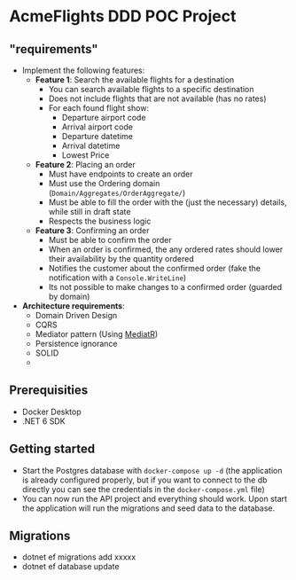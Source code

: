 # AcmeFlights DDD POC Project

## "requirements"

- Implement the following features:
    - **Feature 1**: Search the available flights for a destination
        - You can search available flights to a specific destination
        - Does not include flights that are not available (has no rates)
        - For each found flight show:
            - Departure airport code
            - Arrival airport code
            - Departure datetime
            - Arrival datetime
            - Lowest Price
    - **Feature 2**: Placing an order
        - Must have endpoints to create an order
        - Must use the Ordering domain (`Domain/Aggregates/OrderAggregate/`)
        - Must be able to fill the order with the (just the necessary) details, while still in draft state
        - Respects the business logic
    - **Feature 3**: Confirming an order
        - Must be able to confirm the order
        - When an order is confirmed, the any ordered rates should lower their availability by the quantity ordered
        - Notifies the customer about the confirmed order (fake the notification with a `Console.WriteLine`)
        - Its not possible to make changes to a confirmed order (guarded by domain)
- **Architecture requirements**:
    - Domain Driven Design
    - CQRS
    - Mediator pattern (Using [MediatR](https://github.com/jbogard/MediatR))
    - Persistence ignorance
    - SOLID
    -

## Prerequisities

- Docker Desktop
- .NET 6 SDK

## Getting started

- Start the Postgres database with `docker-compose up -d` (the application is already configured properly, but if you
  want to connect to the db directly you can see the credentials in the `docker-compose.yml` file)
- You can now run the API project and everything should work. Upon start the application will run the migrations and
  seed data to the database.

## Migrations
- dotnet ef migrations add xxxxx
-  dotnet ef database update  
